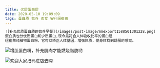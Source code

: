 ```yaml
---
title: 优质蛋白质
date: 2020-05-10 19:09:09
tags: 蛋白质 营养 素食 安利纽崔莱
---
```


~~~html
![补充优质蛋白质的营养早餐](/images/post-image/mmexport1588501301228.png)
蛋白质也分优质蛋白和少质蛋白,现今最符合人体吸收比率的蛋白是
纽崔莱纯植物蛋白粉，它可以矫正人体基因，增强体质，使身体找到舒服的感觉。
~~~

![增肌蛋白粉，补充肌肉才能燃烧脂肪哟](/images/post-image/mmexport1588501442926.png)



![欢迎大家扫码进店去购](/images/post-image/mmexport1582595461064.png)